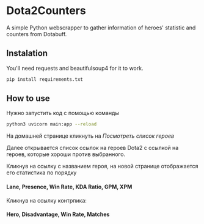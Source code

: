 # Dota2Counters
A simple Python webscrapper to gather information of heroes' statistic and counters from Dotabuff.

## Instalation
You'll need requests and beautifulsoup4 for it to work.
```bash 
pip install requirements.txt
```

## How to use
Нужно запустить код с помощью команды
```bash 
python3 uvicorn main:app --reload
```
<p>На домашней странице кликнуть на 
<i>Посмотреть список героев</i>
<p>Далее открывается список ссылок на героев Dota2 с ссылкой на героев, которые хороши против выбранного.</p>
</p>
<p>Кликнув на ссылку с названием героя, на новой странице отображается его статистика по порядку<p/>
<h4>Lane, Presence, Win Rate, KDA Ratio, GPM, XPM</h4>
Кликнув на ссылку контрпика:
<h4>Hero, Disadvantage, Win Rate, Matches</h4>
